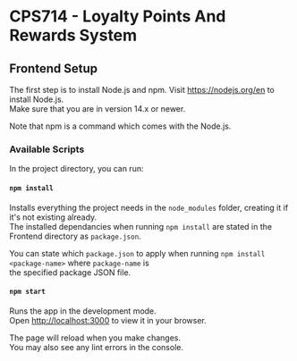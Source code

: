 # CPS714 - Loyalty Points And Rewards System

## Frontend Setup

The first step is to install Node.js and npm. Visit https://nodejs.org/en to install Node.js. \
Make sure that you are in version 14.x or newer.

Note that npm is a command which comes with the Node.js.

### Available Scripts

In the project directory, you can run:

#### `npm install`

Installs everything the project needs in the `node_modules` folder, creating it if it's not existing already. \
The installed dependancies when running `npm install` are stated in the Frontend directory as `package.json`.

You can state which `package.json` to apply when running `npm install <package-name>` where `package-name` is  \
the specified package JSON file.

#### `npm start`

Runs the app in the development mode.\
Open [http://localhost:3000](http://localhost:3000) to view it in your browser.

The page will reload when you make changes.\
You may also see any lint errors in the console.
